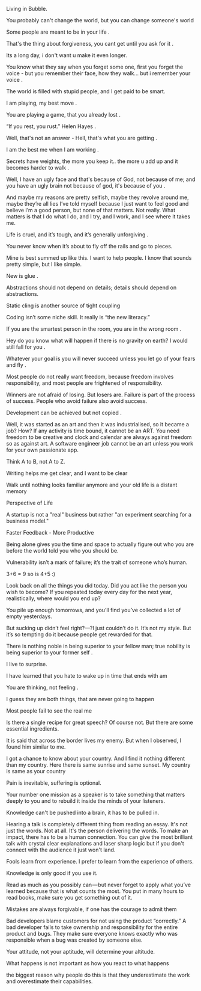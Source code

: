 Living in Bubble.

You probably can't change the world, but you can change someone's world

Some people are meant to be in your life .

That's the thing about forgiveness, you cant get until you ask for it .

Its a long day, i don't want u make it even longer.

You know what they say when you forget some one, first you forget the voice - but you remember their face, how they walk... but i remember your voice .

The world is filled with stupid people, and I get paid to be smart.

I am playing, my best move .

You are playing a game, that you already lost .

“If you rest, you rust.” Helen Hayes .

Well, that's not an answer - Hell, that's what you are getting .

I am the best me when I am working .

Secrets have weights, the more you keep it.. the more u add up and it becomes harder to walk .

Well, I have an ugly face and that's because of God, not because of me; and you have an ugly brain not because of god, it's because of you .

And maybe my reasons are pretty selfish, maybe they revolve around me, maybe they’re all lies I’ve told myself because I just want to feel good and believe I’m a good person, but none of that matters. Not really. What matters is that I do what I do, and I try, and I work, and I see where it takes me.

Life is cruel, and it’s tough, and it’s generally unforgiving .

You never know when it’s about to fly off the rails and go to pieces.

Mine is best summed up like this. I want to help people. I know that sounds pretty simple, but I like simple.

New is glue .

Abstractions should not depend on details; details should depend on abstractions.

Static cling is another source of tight coupling

Coding isn’t some niche skill. It really is “the new literacy.”

If you are the smartest person in the room, you are in the wrong room .

Hey do you know what will happen if there is no gravity on earth? I would still fall for you .

Whatever your goal is you will never succeed unless you let go of your fears and fly .

Most people do not really want freedom, because freedom involves responsibility, and most people are frightened of responsibility.

Winners are not afraid of losing. But losers are. Failure is part of the process of success. People who avoid failure also avoid success.

Development can be achieved but not copied .

Well, it was started as an art and then it was industrialised, so it became a job? How? If any activity is time bound, it cannot be an ART. You need freedom to be creative and clock and calendar are always against freedom so as against art. A software engineer job cannot be an art unless you work for your own passionate app.

Think A to B, not A to Z.

Writing helps me get clear, and I want to be clear

Walk until nothing looks familiar anymore and your old life is a distant memory

Perspective of Life

A startup is not a "real" business but rather "an experiment searching for a business model."

Faster Feedback - More Productive

Being alone gives you the time and space to actually figure out who you are before the world told you who you should be.

Vulnerability isn’t a mark of failure; it’s the trait of someone who’s human.

3+6 = 9 so is 4+5 :)

Look back on all the things you did today. Did you act like the person you wish to become?
If you repeated today every day for the next year, realistically, where would you end up?

You pile up enough tomorrows, and you’ll find you’ve collected a lot of empty yesterdays.

But sucking up didn’t feel right?—?I just couldn’t do it. It’s not my style. But it’s so tempting do it because people get rewarded for that.

There is nothing noble in being superior to your fellow man; true nobility is being superior to your former self .

I live to surprise.

I have learned that you hate to wake up in time that ends with am

You are thinking, not feeling .

I guess they are both things, that are never going to happen

Most people fail to see the real me

Is there a single recipe for great speech? Of course not.  But there are some essential ingredients.

It is said that across the border lives my enemy. But when I observed, I found him similar to me.

I got a chance to know about your country. And I find it nothing different than my country. Here there is same sunrise and same sunset. My country is same as your country

Pain is inevitable, suffering is optional.

Your number one mission as a speaker is to take something that matters deeply to you and to rebuild it inside the minds of your listeners.

Knowledge can't be pushed into a brain, it has to be pulled in.

Hearing a talk is completely different thing from reading an essay.  It's not just the words.  Not at all.  It's the person delivering the words. To make an impact, there has to be a human connection.  You can give the most brilliant talk with crystal clear explanations and laser sharp logic but if you don't connect with the audience it just won't land. 

Fools learn from experience. I prefer to learn from the experience of others.

Knowledge is only good if you use it.

Read as much as you possibly can — but never forget to apply what you’ve learned because that is what counts the most. You put in many hours to read books, make sure you get something out of it.

Mistakes are always forgivable, if one has the courage to admit them

Bad developers blame customers for not using the product “correctly.” A bad developer fails to take ownership and responsibility for the entire product and bugs. They make sure everyone knows exactly who was responsible when a bug was created by someone else.

Your attitude, not your aptitude, will determine your altitude.

What happens is not important as how you react to what happens

 the biggest reason why people do this is that they underestimate the work and overestimate their capabilities.
